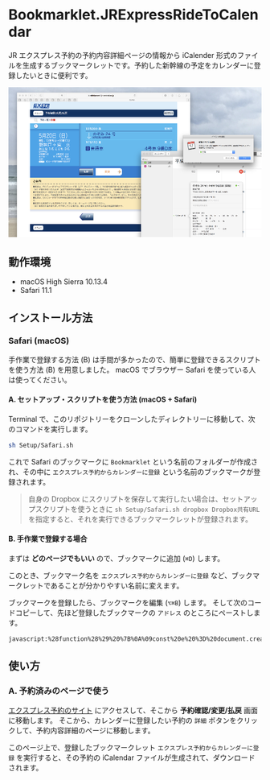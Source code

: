 # Bookmarklet.JRExpressRideToCalendar

JR エクスプレス予約の予約内容詳細ページの情報から iCalender 形式のファイルを生成するブックマークレットです。予約した新幹線の予定をカレンダーに登録したいときに便利です。

![概要](Documents/Resources/概要.png)

## 動作環境

- macOS High Sierra 10.13.4
- Safari 11.1


## インストール方法

### Safari (macOS)

手作業で登録する方法 (B) は手間が多かったので、簡単に登録できるスクリプトを使う方法 (B) を用意しました。
macOS でブラウザー Safari を使っている人は使ってください。

#### A. セットアップ・スクリプトを使う方法 (macOS + Safari)

Terminal で、このリポジトリーをクローンしたディレクトリーに移動して、次のコマンドを実行します。

```sh
sh Setup/Safari.sh
```

これで Safari のブックマークに `Bookmarklet` という名前のフォルダーが作成され、その中に `エクスプレス予約からカレンダーに登録` という名前のブックマークが登録されます。

> 自身の Dropbox にスクリプトを保存して実行したい場合は、セットアップスクリプトを使うときに `sh Setup/Safari.sh dropbox Dropbox共有URL` を指定すると、それを実行できるブックマークレットが登録されます。

#### B. 手作業で登録する場合

まずは **どのページでもいい** ので、ブックマークに追加 (`⌘D`) します。

このとき、ブックマーク名を `エクスプレス予約からカレンダーに登録` など、ブックマークレットであることが分かりやすい名前に変えます。

ブックマークを登録したら、ブックマークを編集 (`⌥⌘B`) します。
そして次のコードコピーして、先ほど登録したブックマークの `アドレス` のところにペーストします。


```html
javascript:%28function%28%29%20%7B%0A%09const%20e%20%3D%20document.createElement%28%27script%27%29%3B%0A%09const%20url%20%3D%20%27https%3A//cdn.jsdelivr.net/gh/es-kumagai/Bookmarklet.JRExpressRideToCalendar@master/Bookmarklet.js%27%3B%0A%09e.charset%3D%27utf-8%27%3B%0A%09e.src%3Durl%3B%0A%09document.body.appendChild%28e%29%3B%0A%7D%29%28%29
```

## 使い方

### A. 予約済みのページで使う

[エクスプレス予約のサイト](https://shinkansen1.jr-central.co.jp/) にアクセスして、そこから **予約確認/変更/払戻** 画面に移動します。
そこから、カレンダーに登録したい予約の `詳細` ボタンをクリックして、予約内容詳細のページに移動します。

このページ上で、登録したブックマークレット `エクスプレス予約からカレンダーに登録` を実行すると、その予約の iCalendar ファイルが生成されて、ダウンロードされます。

